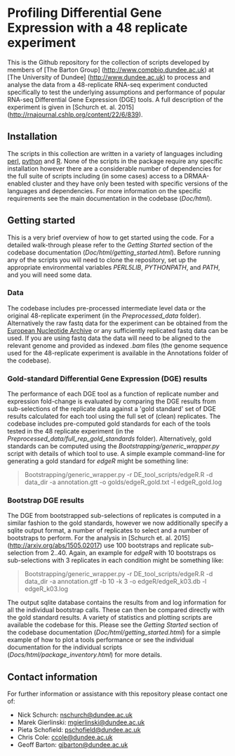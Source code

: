 # Profiling Differential Gene Expression with a 48 replicate experiment

This is the Github repository for the collection of scripts developed by 
members of [The Barton Group] (http://www.compbio.dundee.ac.uk) at [The 
University of Dundee] (http://www.dundee.ac.uk) to process and analyse the 
data from a 48-replicate RNA-seq experiment conducted specifically to test the
underlying assumptions and performance of popular RNA-seq Differential Gene 
Expression (DGE) tools. A full description of the experiment is given in 
[Schurch et. al. 2015] (http://rnajournal.cshlp.org/content/22/6/839).

## Installation

The scripts in this collection are written in a variety of languages including 
[perl](https://www.perl.org/), [python](https://docs.python.org/2/) and 
[R](https://www.r-project.org/). None of the scripts in the package require 
any specific installation however there are a considerable number of dependencies
for the full suite of scripts including (in some cases) access to a DRMAA-enabled 
cluster and they have only been tested with specific versions of the languages and 
dependencies. For more information on the specific requirements see the main 
documentation in the codebase (*Doc/html*).

## Getting started

This is a very brief overview of how to get started using the code. For a detailed 
walk-through please refer to the *Getting Started* section of the codebase documentation
(*Doc/html/getting_started.html*). Before running any of the scripts you will need to 
clone the repository, set up the appropriate environmental variables *PERL5LIB*, 
*PYTHONPATH*, and *PATH*, and you will need some data. 

### Data

The codebase includes pre-processed intermediate level data or the original
48-replicate experiment (in the *Preprocessed_data* folder). Alternatively the raw 
fastq data for the experiment can be obtained from the 
[European Nucleotide Archive](http://www.ebi.ac.uk/ena/data/view/PRJEB5348)
or any sufficiently replicated fastq data can be used. If you are using fastq data 
the data will need to be aligned to the relevant genome and provided as indexed 
*.bam* files (the genome sequence used for the 48-replicate experiment is available 
in the Annotations folder of the codebase).

### Gold-standard Differential Gene Expression (DGE) results

The performance of each DGE tool as a function of replicate number and expression 
fold-change is evaluated by comparing the DGE results from sub-selections of the 
replicate data against a 'gold standard' set of DGE results calculated for each tool 
using the full set of (clean) replicates. The codebase includes pre-computed gold
standards for each of the tools tested in the 48 replicate experiment (in the 
*Preprocessed_data/full_rep_gold_standards* folder). Alternatively, gold standards 
can be computed using the *Bootstrapping/generic_wrapper.py* script with details of 
which tool to use. A simple example command-line for generating a gold standard for 
*edgeR* might be something line:

> Bootstrapping/generic_wrapper.py -r DE_tool_scripts/edgeR.R -d data_dir -a annotation.gtt -o golds/edgeR_gold.txt -l edgeR_gold.log

### Bootstrap DGE results

The DGE from bootstrapped sub-selections of replicates is computed in a similar 
fashion to the gold standards, however we now additionally specify a sqlite output format,
a number of replicates to select and a number of bootstraps to perform. For the analysis 
in [Schurch et. al. 2015] (http://arxiv.org/abs/1505.02017) use 100 bootstraps and replicate
sub-selection from 2..40. Again, an example for *edgeR* with 10 bootstraps os sub-selections 
with 3 replicates in each condition might be something like:

> Bootstrapping/generic_wrapper.py -r DE_tool_scripts/edgeR.R -d data_dir -a annotation.gtf -b 10 -k 3 -o edgeR/edgeR_k03.db -l edgeR_k03.log

The output sqlite database contains the results from and log information for all the
individual bootstrap calls. These can then be compared directly with the gold standard
results. A variety of statistics and plotting scripts are available the codebase for this. 
Please see the *Getting Started* section of the codebase documentation
(*Doc/html/getting_started.html*) for a simple example of how to plot a tools performance
or see the individual documentation for the individual scripts 
(*Docs/html/package_inventory.html*) for more details.

## Contact information

For further information or assistance with this repository please contact one of:

* Nick Schurch: <nschurch@dundee.ac.uk>
* Marek Gierlinski: <mgierlinski@dundee.ac.uk>
* Pieta Schofield: <pschofield@dundee.ac.uk>
* Chris Cole: <ccole@dundee.ac.uk>
* Geoff Barton: <gjbarton@dundee.ac.uk>

